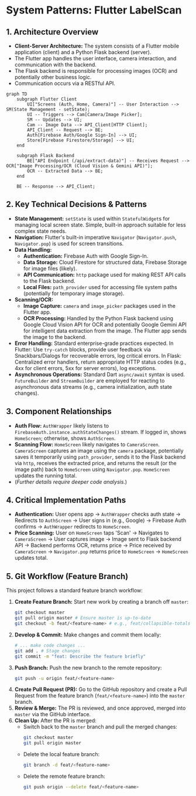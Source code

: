 # System Patterns: Flutter LabelScan

## 1. Architecture Overview

*   **Client-Server Architecture:** The system consists of a Flutter mobile application (client) and a Python Flask backend (server).
*   The Flutter app handles the user interface, camera interaction, and communication with the backend.
*   The Flask backend is responsible for processing images (OCR) and potentially other business logic.
*   Communication occurs via a RESTful API.

```mermaid
graph TD
    subgraph Flutter Client
        UI["Screens (Auth, Home, Camera)"] -- User Interaction --> SM(State Management - setState);
        UI -- Triggers --> Cam[Camera/Image Picker];
        SM -- Updates --> UI;
        Cam -- Image Data --> API_Client[HTTP Client];
        API_Client -- Request --> BE;
        Auth[Firebase Auth/Google Sign-In] --> UI;
        Store[Firebase Firestore/Storage] --> UI;
    end

    subgraph Flask Backend
        BE["API Endpoint (/api/extract-data)"] -- Receives Request --> OCR["Image Processing/OCR (Cloud Vision & Gemini API)"];
        OCR -- Extracted Data --> BE;
    end

    BE -- Response --> API_Client;
```

## 2. Key Technical Decisions & Patterns

*   **State Management:** `setState` is used within `StatefulWidget`s for managing local screen state. Simple, built-in approach suitable for less complex state needs.
*   **Navigation:** Flutter's built-in imperative `Navigator` (`Navigator.push`, `Navigator.pop`) is used for screen transitions.
*   **Data Handling:**
    *   **Authentication:** Firebase Auth with Google Sign-In.
    *   **Data Storage:** Cloud Firestore for structured data, Firebase Storage for image files (likely).
    *   **API Communication:** `http` package used for making REST API calls to the Flask backend.
    *   **Local Files:** `path_provider` used for accessing file system paths (potentially for temporary image storage).
*   **Scanning/OCR:**
    *   **Image Capture:** `camera` and `image_picker` packages used in the Flutter app.
    *   **OCR Processing:** Handled by the Python Flask backend using Google Cloud Vision API for OCR and potentially Google Gemini API for intelligent data extraction from the image. The Flutter app sends the image to the backend.
*   **Error Handling:** Standard enterprise-grade practices expected. In Flutter: Use `try-catch` blocks, provide user feedback via Snackbars/Dialogs for recoverable errors, log critical errors. In Flask: Centralized error handlers, return appropriate HTTP status codes (e.g., 4xx for client errors, 5xx for server errors), log exceptions.
*   **Asynchronous Operations:** Standard Dart `async/await` syntax is used. `FutureBuilder` and `StreamBuilder` are employed for reacting to asynchronous data streams (e.g., camera initialization, auth state changes).

## 3. Component Relationships

*   **Auth Flow:** `AuthWrapper` likely listens to `FirebaseAuth.instance.authStateChanges()` stream. If logged in, shows `HomeScreen`; otherwise, shows `AuthScreen`.
*   **Scanning Flow:** `HomeScreen` likely navigates to `CameraScreen`. `CameraScreen` captures an image using the `camera` package, potentially saves it temporarily using `path_provider`, sends it to the Flask backend via `http`, receives the extracted price, and returns the result (or the image path) back to `HomeScreen` using `Navigator.pop`. `HomeScreen` updates the running total.
*   (*Further details require deeper code analysis.*)

## 4. Critical Implementation Paths

*   **Authentication:** User opens app -> `AuthWrapper` checks auth state -> Redirects to `AuthScreen` -> User signs in (e.g., Google) -> Firebase Auth confirms -> `AuthWrapper` redirects to `HomeScreen`.
*   **Price Scanning:** User on `HomeScreen` taps 'Scan' -> Navigates to `CameraScreen` -> User captures image -> Image sent to Flask backend API -> Backend performs OCR, returns price -> Price received by `CameraScreen` -> `Navigator.pop` returns price to `HomeScreen` -> `HomeScreen` updates total.

## 5. Git Workflow (Feature Branch)

This project follows a standard feature branch workflow:

1.  **Create Feature Branch:** Start new work by creating a branch off `master`:
    ```bash
    git checkout master
    git pull origin master # Ensure master is up-to-date
    git checkout -b feat/<feature-name> # e.g., feat/collapsible-totals
    ```
2.  **Develop & Commit:** Make changes and commit them locally:
    ```bash
    # ... make code changes ...
    git add . # Stage changes
    git commit -m "feat: Describe the feature briefly"
    ```
3.  **Push Branch:** Push the new branch to the remote repository:
    ```bash
    git push -u origin feat/<feature-name>
    ```
4.  **Create Pull Request (PR):** Go to the GitHub repository and create a Pull Request from the feature branch (`feat/<feature-name>`) into the `master` branch.
5.  **Review & Merge:** The PR is reviewed, and once approved, merged into `master` via the GitHub interface.
6.  **Clean Up:** After the PR is merged:
    *   Switch back to the `master` branch and pull the merged changes:
        ```bash
        git checkout master
        git pull origin master
        ```
    *   Delete the local feature branch:
        ```bash
        git branch -d feat/<feature-name>
        ```
    *   Delete the remote feature branch:
        ```bash
        git push origin --delete feat/<feature-name>
        ```
